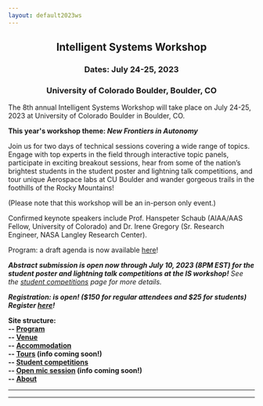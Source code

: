 ```yaml
---
layout: default2023ws
---
```


<h2 align="center">Intelligent Systems Workshop</h2>
<h3 align="center">Dates: July 24-25, 2023</h3>
<h3 align="center">University of Colorado Boulder, Boulder, CO</h3>

The 8th annual Intelligent Systems Workshop will take place on July 24-25, 2023 at University of Colorado Boulder in Boulder, CO.

**This year's workshop theme: *New Frontiers in Autonomy***

Join us for two days of technical sessions covering a wide range of topics. Engage with top experts in the field through interactive topic panels, participate in exciting breakout sessions, hear from some of the nation’s brightest students in the student poster and lightning talk competitions, and tour unique Aerospace labs at CU Boulder and wander gorgeous trails in the foothills of the Rocky Mountains!

(Please note that this workshop will be an in-person only event.)

Confirmed keynote speakers include Prof. Hanspeter Schaub (AIAA/AAS Fellow, University of Colorado) and Dr. Irene Gregory (Sr. Research Engineer, NASA Langley Research Center).

Program: a draft agenda is now available <a href="{{ '/IS_Workshop_2023/program.html' | absolute_url }}">here</a>!

<!-- Abstract submission is coming soon! -->
<i><b>Abstract submission is open now through July 10, 2023 (8PM EST) for the student poster and lightning talk competitions at the IS workshop!</b> See the [student competitions](/IS_Workshop_2023/student_competitions.html) page for more details.</i>

<!-- Registration is coming soon! -->
<i><b>Registration: is open! ($150 for regular attendees and $25 for students) Register <a href="https://www.cvent.com/d/90qscr">here</a>!</i>
<!-- Pre-registration (optional, until May 15) - reserve a ticket now, pay later!: [link to form](https://forms.gle/NKstaexoEqPjMqki7) -->

Site structure:  
-- <a href="{{ '/IS_Workshop_2023/program.html' | absolute_url }}">Program</a><br>
-- <a href="{{ '/IS_Workshop_2023/venue.html' | absolute_url }}">Venue</a><br>
-- <a href="{{ '/IS_Workshop_2023/accommodation.html' | absolute_url }}">Accommodation</a><br>
-- <a href="{{ '/IS_Workshop_2023/tours.html' | absolute_url }}">Tours</a> (info coming soon!)<br>
-- <a href="{{ '/IS_Workshop_2023/student_competitions.html' | absolute_url }}">Student competitions</a><br>
-- <a href="{{ '/IS_Workshop_2023/open_mic_session.html' | absolute_url }}">Open mic session</a> (info coming soon!)<br>
-- <a href="{{ '/IS_Workshop_2023/about.html' | absolute_url }}">About</a><br>

* * *
* * *

<!-- --end-of-page-- -->
